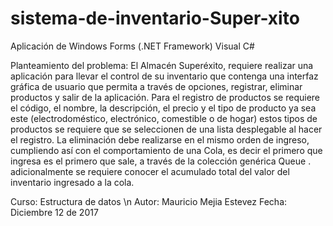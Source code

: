 # sistema-de-inventario-Super-xito
Aplicación de Windows Forms (.NET Framework) Visual C#


Planteamiento del problema:
El Almacén Superéxito, requiere realizar una aplicación para llevar el control de su inventario que contenga una interfaz gráfica de usuario que permita a través de opciones, registrar, eliminar productos y salir de la aplicación. Para el registro de productos se requiere el código, el nombre, la descripción, el precio y el tipo de producto ya sea este (electrodoméstico, electrónico,  comestible o de hogar) estos tipos de productos se requiere que se seleccionen de una lista desplegable al hacer el registro. La eliminación debe realizarse en el mismo orden de ingreso, cumpliendo así con el comportamiento de una Cola, es decir el primero que ingresa es el primero que sale, a través de la colección genérica Queue <T>. adicionalmente se requiere conocer el  acumulado total del valor del inventario ingresado a la cola.

Curso: Estructura de datos \n
Autor: Mauricio Mejia Estevez
Fecha: Diciembre 12 de 2017
